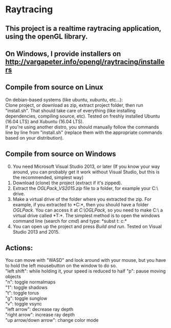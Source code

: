 # Raytracing
## This project is a realtime raytracing application, using the openGL library.

## On Windows, I provide installers on http://vargapeter.info/opengl/raytracing/installers

## Compile from source on Linux
On debian-based systems (like ubuntu, xubuntu, etc...):  
Clone project, or download as zip, extract project folder, then run "install.sh". That should take care of everything (like installing dependencies, compiling source, etc). Tested on freshly installed Ubuntu (16.04 LTS) and Xubuntu (16.04 LTS).  
If you're using another distro, you should manually follow the commands line by line from "install.sh" (replace them with the appropriate commands based on your distribution).  

## Compile from source on Windows
0. You need Microsoft Visual Studio 2013, or later (If you know your way around, you can probably get it work without Visual Studio, but this is the recommended, simplest way)
1. Download (clone) the project (extract if it's zipped).
2. Extract the *OGLPack_VS2015.zip* file to a folder, for example your C:\ drive.
3. Make a virtual drive of the folder where you extracted the zip. For example, if you extracted to *C:\*, then you should have a folder *OGLPack*. You can access it at *C:\OGLPack*, so you need to make C:\ a virtual drive called *T:\*. The simplest method is to open the windows command line (search for *cmd*) and type: *subst t: c:\*
4. You can open up the project and press *Build and run*. Tested on Visual Studio 2013 and 2015.

## Actions:  
You can move with "WASD" and look around with your mouse, but you have to hold the left mousebutton on the window to do so.  
"left shift": while holding it, your speed is reduced to half
"p": pause moving objects  
"n": toggle normalmaps  
"1": toggle shadows  
"t": toggle torus  
"g": toggle sunglow  
"v": toggle vsync  
"left arrow": decrease ray depth  
"right arrow": increase ray depth  
"up arrow/down arrow": change color mode  